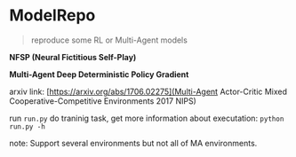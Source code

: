 # ModelRepo
> reproduce some RL or Multi-Agent models

**NFSP (Neural Fictitious Self-Play)**

**Multi-Agent Deep Deterministic Policy Gradient**

arxiv link: [https://arxiv.org/abs/1706.02275](Multi-Agent Actor-Critic Mixed Cooperative-Competitive Environments 2017 NIPS)

run `run.py` do traninig task, get more information about executation: `python run.py -h`

note: Support several environments but not all of MA environments.

